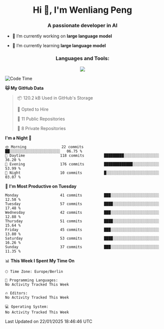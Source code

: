 <h1 align="center">Hi 👋, I'm Wenliang Peng</h1>
<h3 align="center">A passionate developer in AI</h3>

- 🔭 I’m currently working on **large language model**

- 🌱 I’m currently learning **large language model**

<!-- <h3 align="left">Connect with me:</h3> -->
<!-- <p align="left">
</p> -->

<h3 align="center">Languages and Tools:</h3>
<p align="center">
  <a href="https://skillicons.dev">
    <img src="https://skillicons.dev/icons?i=cpp,ros,docker,azure,git,linux,py,pytorch,cmake,githubactions,powershell,md&perline=6" />
  </a>
</p>


<!-- <p><img align="center" src="https://github-readme-stats.vercel.app/api/top-langs?username=bpwl0121&show_icons=true&locale=en&layout=compact" alt="bpwl0121" /></p> -->

<!-- <p><img align="center" src="https://github-readme-streak-stats.herokuapp.com/?user=bpwl0121&" alt="bpwl0121" /></p> -->

<!--START_SECTION:waka-->
![Code Time](http://img.shields.io/badge/Code%20Time-163%20hrs%2058%20mins-blue)

**🐱 My GitHub Data** 

> 📦 120.2 kB Used in GitHub's Storage 
 > 
> 💼 Opted to Hire
 > 
> 📜 11 Public Repositories 
 > 
> 🔑 8 Private Repositories 
 > 
**I'm a Night 🦉** 

```text
🌞 Morning                22 commits          ██░░░░░░░░░░░░░░░░░░░░░░░   06.75 % 
🌆 Daytime                118 commits         █████████░░░░░░░░░░░░░░░░   36.20 % 
🌃 Evening                176 commits         █████████████░░░░░░░░░░░░   53.99 % 
🌙 Night                  10 commits          █░░░░░░░░░░░░░░░░░░░░░░░░   03.07 % 
```
📅 **I'm Most Productive on Tuesday** 

```text
Monday                   41 commits          ███░░░░░░░░░░░░░░░░░░░░░░   12.58 % 
Tuesday                  57 commits          ████░░░░░░░░░░░░░░░░░░░░░   17.48 % 
Wednesday                42 commits          ███░░░░░░░░░░░░░░░░░░░░░░   12.88 % 
Thursday                 51 commits          ████░░░░░░░░░░░░░░░░░░░░░   15.64 % 
Friday                   45 commits          ███░░░░░░░░░░░░░░░░░░░░░░   13.80 % 
Saturday                 53 commits          ████░░░░░░░░░░░░░░░░░░░░░   16.26 % 
Sunday                   37 commits          ███░░░░░░░░░░░░░░░░░░░░░░   11.35 % 
```


📊 **This Week I Spent My Time On** 

```text
🕑︎ Time Zone: Europe/Berlin

💬 Programming Languages: 
No Activity Tracked This Week

🔥 Editors: 
No Activity Tracked This Week

💻 Operating System: 
No Activity Tracked This Week
```


 Last Updated on 22/01/2025 18:46:46 UTC
<!--END_SECTION:waka-->
